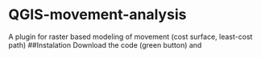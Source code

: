 # QGIS-movement-analysis
A plugin for raster based modeling of movement (cost surface, least-cost path)
##Instalation
Download the code (green button) and 
